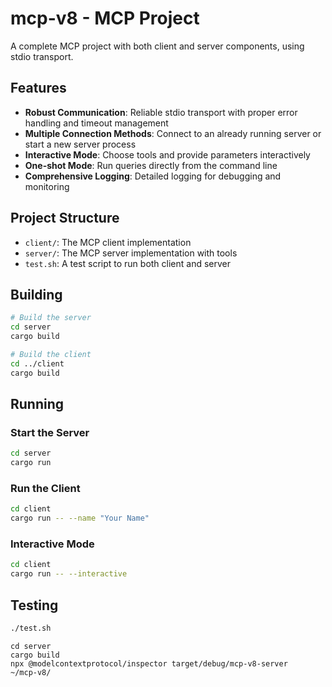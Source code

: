 # mcp-v8 - MCP Project

A complete MCP project with both client and server components, using stdio transport.

## Features

- **Robust Communication**: Reliable stdio transport with proper error handling and timeout management
- **Multiple Connection Methods**: Connect to an already running server or start a new server process
- **Interactive Mode**: Choose tools and provide parameters interactively
- **One-shot Mode**: Run queries directly from the command line
- **Comprehensive Logging**: Detailed logging for debugging and monitoring

## Project Structure

- `client/`: The MCP client implementation
- `server/`: The MCP server implementation with tools
- `test.sh`: A test script to run both client and server

## Building

```bash
# Build the server
cd server
cargo build

# Build the client
cd ../client
cargo build
```




## Running

### Start the Server

```bash
cd server
cargo run
```

### Run the Client

```bash
cd client
cargo run -- --name "Your Name"
```

### Interactive Mode

```bash
cd client
cargo run -- --interactive
```

## Testing

```bash
./test.sh
```


```
cd server 
cargo build
npx @modelcontextprotocol/inspector target/debug/mcp-v8-server                                                              ~/mcp-v8/
```